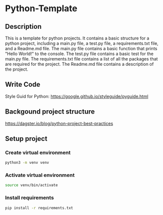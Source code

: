 # Python-Template

## Description

This is a template for python projects. It contains a basic structure for a python project, including a main.py file, a test.py file, a requirements.txt file, and a Readme.md file. The main.py file contains a basic function that prints "Hello World!" to the console. The test.py file contains a basic test for the main.py file. The requirements.txt file contains a list of all the packages that are required for the project. The Readme.md file contains a description of the project.


## Write Code

Style Guid for Python: https://google.github.io/styleguide/pyguide.html


## Backgound project structure

https://dagster.io/blog/python-project-best-practices


## Setup project

### Create virtual environment

```bash
python3 -m venv venv
```

### Activate virtual environment

```bash
source venv/bin/activate
```

### Install requirements

```bash
pip install -r requirements.txt
```


